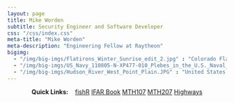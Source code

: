 ```yaml
---
layout: page
title: Mike Worden
subtitle: Security Engineer and Software Developer
css: "/css/index.css"
meta-title: "Mike Worden"
meta-description: "Engineering Fellow at Raytheon"
bigimg:
  - "/img/big-imgs/Flatirons_Winter_Sunrise_edit_2.jpg" : "Colorado Flatirons"
  - "/img/big-imgs/US_Navy_110805-N-XP477-010_Plebes_in_the_U.S._Naval_Academy's_Class_of_2015_leave_Worden_Field_after_marching_in_a_formal_parade_during_the_fifth_w.JPG" : "Worden Field, United States Naval Academy"
  - "/img/big-imgs/Hudson_River_West_Point_Plain.JPG" : "United States Military Academy, West Point, NY"
---
```


<div style="text-align:center">
<strong>Quick Links:</strong> &nbsp;&nbsp; 
<a href="http://derekogle.com/fishR/" role="button" class="btn btn-primary">fishR</a> 
<a href="http://derekogle.com/IFAR/" role="button" class="btn btn-primary">IFAR Book</a> 
<a href="http://derekogle.com/NCMTH107/" role="button" class="btn btn-primary">MTH107</a> 
<a href="http://derekogle.com/NCMTH207/" role="button" class="btn btn-primary">MTH207</a> 
<a href="http://derekogle.com/NCHighways/" role="button" class="btn btn-primary">Highways</a> 
</div>
